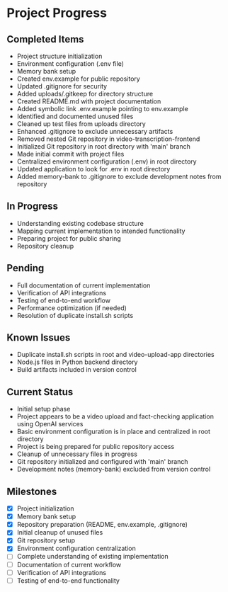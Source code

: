 # Project Progress

## Completed Items
- Project structure initialization
- Environment configuration (.env file)
- Memory bank setup
- Created env.example for public repository
- Updated .gitignore for security
- Added uploads/.gitkeep for directory structure
- Created README.md with project documentation
- Added symbolic link .env.example pointing to env.example
- Identified and documented unused files
- Cleaned up test files from uploads directory
- Enhanced .gitignore to exclude unnecessary artifacts
- Removed nested Git repository in video-transcription-frontend
- Initialized Git repository in root directory with 'main' branch
- Made initial commit with project files
- Centralized environment configuration (.env) in root directory
- Updated application to look for .env in root directory
- Added memory-bank to .gitignore to exclude development notes from repository

## In Progress
- Understanding existing codebase structure
- Mapping current implementation to intended functionality
- Preparing project for public sharing
- Repository cleanup

## Pending
- Full documentation of current implementation
- Verification of API integrations
- Testing of end-to-end workflow
- Performance optimization (if needed)
- Resolution of duplicate install.sh scripts

## Known Issues
- Duplicate install.sh scripts in root and video-upload-app directories
- Node.js files in Python backend directory
- Build artifacts included in version control

## Current Status
- Initial setup phase
- Project appears to be a video upload and fact-checking application using OpenAI services
- Basic environment configuration is in place and centralized in root directory
- Project is being prepared for public repository access
- Cleanup of unnecessary files in progress
- Git repository initialized and configured with 'main' branch
- Development notes (memory-bank) excluded from version control

## Milestones
- [x] Project initialization
- [x] Memory bank setup
- [x] Repository preparation (README, env.example, .gitignore)
- [x] Initial cleanup of unused files
- [x] Git repository setup
- [x] Environment configuration centralization
- [ ] Complete understanding of existing implementation
- [ ] Documentation of current workflow
- [ ] Verification of API integrations
- [ ] Testing of end-to-end functionality 